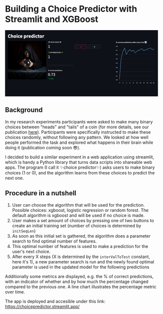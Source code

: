 

# Building a Choice Predictor with Streamlit and XGBoost

![Layout of application](Layout.jpg)
## Background
In my research experiments participants were asked to make many binary choices between "heads" and "tails" of a coin (for more details, see our publication [here](https://www.frontiersin.org/articles/10.3389/fpsyg.2023.1113654/full)). Participants were specifically instructed to make these choices randomly, without following any pattern. We looked at how well people performed the task and explored what happens in their brain while doing it (publication coming soon 😎).

I decided to build a similar experiment in a web application using streamlit, which is handy a Python library that turns data scripts into shareable web apps.
The program (I call it ✨choice predictor✨) asks users to make binary choices (1 or 0), and the algorithm learns from these choices to predict the next one.


## Procedure in a nutshell
1. User can choose the algorithm that will be used for the prediction. Possible choices: xgboost, logistic regression or random forest. The default algorithm is xgboost and will be used if no choice is made.
2. User makes a set amount of choices by pressing one of two buttons to create an initial training set (number of choices is determined by `initSeqLen`)
3. As soon as this initial set is gathered, the algorithm does a parameter search to find optimal number of features.
4. This optimal number of features is used to make a prediction for the user's next choice. 
5. After every X steps (X is determined by the `interValToTest` constant, here it's 1), a new parameter search is run and the newly found optimal parameter is used in the updated model for the following predictions

Additionally some metrics are displayed, e.g. the % of correct predictions, with an indicator of whether and by how much the percentage changed compared to the previous one. A line chart illustrates the percentage metric over time.


The app is deployed and accesible under this link: https://choicepredictor.streamlit.app/




